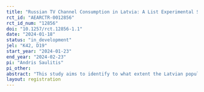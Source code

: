 ```yaml
---
title: "Russian TV Channel Consumption in Latvia: A List Experimental Study"
rct_id: "AEARCTR-0012856"
rct_id_num: "12856"
doi: "10.1257/rct.12856-1.1"
date: "2024-01-18"
status: "in_development"
jel: "K42, D19"
start_year: "2024-01-23"
end_year: "2024-02-23"
pi: "Andris Saulitis"
pi_other:
abstract: "This study aims to identify to what extent the Latvian population consumes Russian propaganda channels that are banned in Latvia. Additionally, the study aims to identify sensitivity bias in Russian media consumption by employing a list experimental design."
layout: registration
---
```


